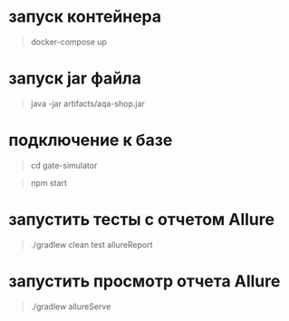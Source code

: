 # запуск контейнера

> docker-compose up

# запуск jar файла

>java -jar artifacts/aqa-shop.jar

# подключение к базе

> cd gate-simulator

> npm start

# запустить тесты с отчетом Allure

> ./gradlew clean test allureReport

# запустить просмотр отчета Allure

> ./gradlew allureServe